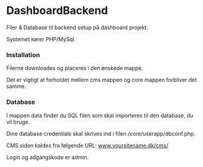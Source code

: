 # DashboardBackend
Filer &amp; Database til backend setup på dashboard projekt.

Systemet kører PHP/MySql.

### Installation
Filerne downloades og placeres i den ønskede mappe.

Det er vigtigt at forholdet mellem cms mappen og core mappen forbliver det samme.

### Database 
I mappen data finder du SQL filen som skal importeres til den database, du vil bruge.

Dine database credentials skal skrives ind i filen /core/userapp/dbconf.php.

CMS siden kaldes fra følgende URL: www.yoursitename.dk/cms/

Login og adgangskode er admin.
